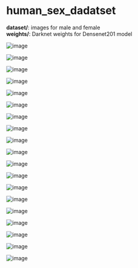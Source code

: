 # human_sex_dadatset

**dataset/**: images for male and female <br>
**weights/**: Darknet weights for Densenet201 model

![image](https://github.com/ch-tseng/human_sex_dadatset/raw/main/demo/b.jpg)

![image](https://github.com/ch-tseng/human_sex_dadatset/raw/main/demo/c.jpg)

![image](https://github.com/ch-tseng/human_sex_dadatset/raw/main/demo/d.jpg)

![image](https://github.com/ch-tseng/human_sex_dadatset/raw/main/demo/e.jpg)

![image](https://github.com/ch-tseng/human_sex_dadatset/raw/main/demo/f.jpg)

![image](https://github.com/ch-tseng/human_sex_dadatset/raw/main/demo/g.jpg)

![image](https://github.com/ch-tseng/human_sex_dadatset/raw/main/demo/h.jpg)

![image](https://github.com/ch-tseng/human_sex_dadatset/raw/main/demo/i.jpg)

![image](https://github.com/ch-tseng/human_sex_dadatset/raw/main/demo/j.jpg)

![image](https://github.com/ch-tseng/human_sex_dadatset/raw/main/demo/k.jpg)

![image](https://github.com/ch-tseng/human_sex_dadatset/raw/main/demo/l.jpg)

![image](https://github.com/ch-tseng/human_sex_dadatset/raw/main/demo/m.jpg)

![image](https://github.com/ch-tseng/human_sex_dadatset/raw/main/demo/n.jpg)

![image](https://github.com/ch-tseng/human_sex_dadatset/raw/main/demo/o.jpg)

![image](https://github.com/ch-tseng/human_sex_dadatset/raw/main/demo/p.jpg)

![image](https://github.com/ch-tseng/human_sex_dadatset/raw/main/demo/q.jpg)

![image](https://github.com/ch-tseng/human_sex_dadatset/raw/main/demo/r.jpg)

![image](https://github.com/ch-tseng/human_sex_dadatset/raw/main/demo/s.jpg)

![image](https://github.com/ch-tseng/human_sex_dadatset/raw/main/demo/t.jpg)
